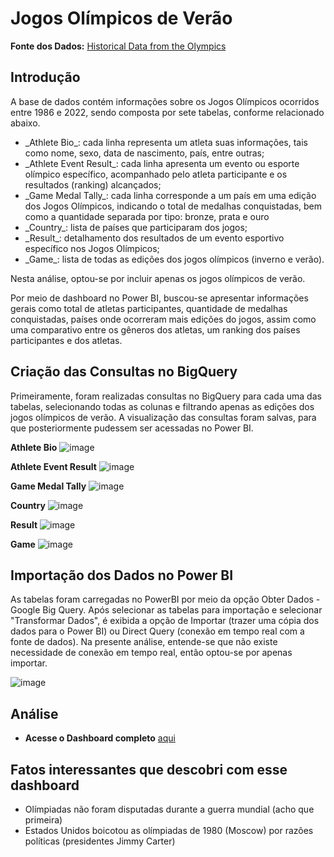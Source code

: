 # Jogos Olímpicos de Verão

**Fonte dos Dados:** [Historical Data from the Olympics](https://basedosdados.org/dataset/62f8cb83-ac37-48be-874b-b94dd92d3e2b?table=567b1ccd-d8c2-4616-bacb-cf5c0e7b8d89)

## Introdução

A base de dados contém informações sobre os Jogos Olímpicos ocorridos entre 1986 e 2022, sendo composta por sete tabelas, conforme relacionado abaixo.

* \_Athlete Bio\_: cada linha representa um atleta suas informações, tais como nome, sexo, data de nascimento, país, entre outras;
* \_Athlete Event Result\_: cada linha apresenta um evento ou esporte olímpico específico, acompanhado pelo atleta participante e os resultados (ranking) alcançados;
* \_Game Medal Tally\_: cada linha corresponde a um país em uma edição dos Jogos Olímpicos, indicando o total de medalhas conquistadas, bem como a quantidade separada por tipo: bronze, prata e ouro
* \_Country\_: lista de países que participaram dos jogos;
* \_Result\_: detalhamento dos resultados de um evento esportivo específico nos Jogos Olímpicos;
* \_Game\_: lista de todas as edições dos jogos olímpicos (inverno e verão).

Nesta análise, optou-se por incluir apenas os jogos olímpicos de verão.

Por meio de dashboard no Power BI, buscou-se apresentar informações gerais como total de atletas participantes, quantidade de medalhas conquistadas, países onde ocorreram mais edições do jogos, assim como uma comparativo entre os gêneros dos atletas, um ranking dos países participantes e dos atletas. 

## Criação das Consultas no BigQuery

Primeiramente, foram realizadas consultas no BigQuery para cada uma das tabelas, selecionando todas as colunas e filtrando apenas as edições dos jogos olímpicos de verão. A visualização das consultas foram salvas, para que posteriormente pudessem ser acessadas no Power BI.

**Athlete Bio**
![image](https://github.com/user-attachments/assets/cb0a04c4-67ea-42bc-9659-ed0751e872c8)

**Athlete Event Result** 
![image](https://github.com/user-attachments/assets/4965c03e-3e99-4e97-bf04-78eeac58f97c)

**Game Medal Tally**
![image](https://github.com/user-attachments/assets/10e083ce-6b5e-4b7f-be43-df77de17f883)

**Country**
![image](https://github.com/user-attachments/assets/ec9add48-dce4-4472-b43c-3a2d5c97a261)

**Result**
![image](https://github.com/user-attachments/assets/35a096ef-ceab-4318-9c54-d7ca0628b8c1)

**Game**
![image](https://github.com/user-attachments/assets/60480757-cb52-413f-b4ee-503b6734d73d)

## Importação dos Dados no Power BI

As tabelas foram carregadas no PowerBI por meio da opção Obter Dados - Google Big Query. Após selecionar as tabelas para importação e selecionar "Transformar Dados", é exibida a opção de Importar (trazer uma cópia dos dados para o Power BI) ou Direct Query (conexão em tempo real com a fonte de dados). Na presente análise, entende-se que não existe necessidade de conexão em tempo real, então optou-se por apenas importar.

![image](https://github.com/user-attachments/assets/912a6769-9c91-4f7c-bee6-bb6fbde778f1)

## Análise

 - **Acesse o Dashboard completo**
[aqui](https://app.powerbi.com/view?r=eyJrIjoiOTk4ZDhiNjQtNmZiOC00MTEyLWFhMmQtZDczYzAzMjY1MTUxIiwidCI6ImIyOTIxMzJhLWQ2YzgtNGMyMi1hZmM4LWFhNmI5NWIwMzM5MSJ9&pageName=c6ec69d3905c501c6eb9)

## Fatos interessantes que descobri com esse dashboard
- Olímpiadas não foram disputadas durante a guerra mundial (acho que primeira)
- Estados Unidos boicotou as olímpiadas de 1980 (Moscow) por razões políticas (presidentes Jimmy Carter)
